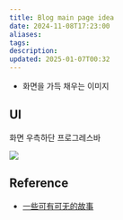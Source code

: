 ```yaml
---
title: Blog main page idea
date: 2024-11-08T17:23:00
aliases: 
tags: 
description: 
updated: 2025-01-07T00:32
---
```


- 화면을 가득 채우는 이미지

## UI

화면 우측하단 프로그레스바

![](https://i.imgur.com/d9gOUTS.png)


## Reference

- [一些可有可无的故事](https://krlite.github.io/)
